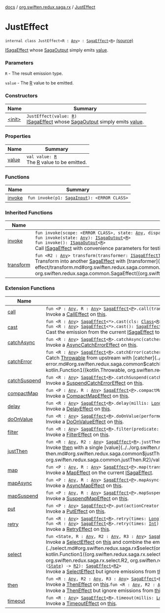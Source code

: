 [docs](../../index.md) / [org.swiften.redux.saga.rx](../index.md) / [JustEffect](./index.md)

# JustEffect

`internal class JustEffect<R : `[`Any`](https://kotlinlang.org/api/latest/jvm/stdlib/kotlin/-any/index.html)`> : `[`SagaEffect`](../../org.swiften.redux.saga.common/-saga-effect/index.md)`<`[`R`](index.md#R)`>` [(source)](https://github.com/protoman92/KotlinRedux/tree/master/common/common-rx-saga/src/main/kotlin/org/swiften/redux/saga/rx/JustEffect.kt#L19)

[ISagaEffect](../../org.swiften.redux.saga.common/-i-saga-effect.md) whose [SagaOutput](../-saga-output/index.md) simply emits [value](value.md).

### Parameters

`R` - The result emission type.

`value` - The [R](index.md#R) value to be emitted.

### Constructors

| Name | Summary |
|---|---|
| [&lt;init&gt;](-init-.md) | `JustEffect(value: `[`R`](index.md#R)`)`<br>[ISagaEffect](../../org.swiften.redux.saga.common/-i-saga-effect.md) whose [SagaOutput](../-saga-output/index.md) simply emits [value](value.md). |

### Properties

| Name | Summary |
|---|---|
| [value](value.md) | `val value: `[`R`](index.md#R)<br>The [R](index.md#R) value to be emitted. |

### Functions

| Name | Summary |
|---|---|
| [invoke](invoke.md) | `fun invoke(p1: `[`SagaInput`](../../org.swiften.redux.saga.common/-saga-input/index.md)`): <ERROR CLASS>` |

### Inherited Functions

| Name | Summary |
|---|---|
| [invoke](../../org.swiften.redux.saga.common/-saga-effect/invoke.md) | `fun invoke(scope: <ERROR CLASS>, state: `[`Any`](https://kotlinlang.org/api/latest/jvm/stdlib/kotlin/-any/index.html)`, dispatch: `[`IActionDispatcher`](../../org.swiften.redux.core/-i-action-dispatcher.md)`): `[`ISagaOutput`](../../org.swiften.redux.saga.common/-i-saga-output/index.md)`<`[`R`](../../org.swiften.redux.saga.common/-saga-effect/index.md#R)`>`<br>`fun invoke(state: `[`Any`](https://kotlinlang.org/api/latest/jvm/stdlib/kotlin/-any/index.html)`): `[`ISagaOutput`](../../org.swiften.redux.saga.common/-i-saga-output/index.md)`<`[`R`](../../org.swiften.redux.saga.common/-saga-effect/index.md#R)`>`<br>`fun invoke(): `[`ISagaOutput`](../../org.swiften.redux.saga.common/-i-saga-output/index.md)`<`[`R`](../../org.swiften.redux.saga.common/-saga-effect/index.md#R)`>`<br>Call [ISagaEffect](../../org.swiften.redux.saga.common/-i-saga-effect.md) with convenience parameters for testing. |
| [transform](../../org.swiften.redux.saga.common/-saga-effect/transform.md) | `fun <R2 : `[`Any`](https://kotlinlang.org/api/latest/jvm/stdlib/kotlin/-any/index.html)`> transform(transformer: `[`ISagaEffectTransformer`](../../org.swiften.redux.saga.common/-i-saga-effect-transformer.md)`<`[`R`](../../org.swiften.redux.saga.common/-saga-effect/index.md#R)`, `[`R2`](../../org.swiften.redux.saga.common/-saga-effect/transform.md#R2)`>): `[`SagaEffect`](../../org.swiften.redux.saga.common/-saga-effect/index.md)`<`[`R2`](../../org.swiften.redux.saga.common/-saga-effect/transform.md#R2)`>`<br>Transform into another [SagaEffect](../../org.swiften.redux.saga.common/-saga-effect/index.md) with [transformer](../../org.swiften.redux.saga.common/-saga-effect/transform.md#org.swiften.redux.saga.common.SagaEffect$transform(kotlin.Function1((org.swiften.redux.saga.common.SagaEffect((org.swiften.redux.saga.common.SagaEffect.R)), org.swiften.redux.saga.common.SagaEffect((org.swiften.redux.saga.common.SagaEffect.transform.R2)))))/transformer). |

### Extension Functions

| Name | Summary |
|---|---|
| [call](../call.md) | `fun <P : `[`Any`](https://kotlinlang.org/api/latest/jvm/stdlib/kotlin/-any/index.html)`, R : `[`Any`](https://kotlinlang.org/api/latest/jvm/stdlib/kotlin/-any/index.html)`> `[`SagaEffect`](../../org.swiften.redux.saga.common/-saga-effect/index.md)`<`[`P`](../call.md#P)`>.call(transformer: (`[`P`](../call.md#P)`) -> <ERROR CLASS><`[`R`](../call.md#R)`>): `[`SagaEffect`](../../org.swiften.redux.saga.common/-saga-effect/index.md)`<`[`R`](../call.md#R)`>`<br>Invoke a [CallEffect](../-call-effect/index.md) on [this](../call/-this-.md). |
| [cast](../../org.swiften.redux.saga.common/cast.md) | `fun <R : `[`Any`](https://kotlinlang.org/api/latest/jvm/stdlib/kotlin/-any/index.html)`> `[`SagaEffect`](../../org.swiften.redux.saga.common/-saga-effect/index.md)`<*>.cast(cls: `[`Class`](http://docs.oracle.com/javase/6/docs/api/java/lang/Class.html)`<`[`R`](../../org.swiften.redux.saga.common/cast.md#R)`>): `[`SagaEffect`](../../org.swiften.redux.saga.common/-saga-effect/index.md)`<`[`R`](../../org.swiften.redux.saga.common/cast.md#R)`>`<br>`fun <R : `[`Any`](https://kotlinlang.org/api/latest/jvm/stdlib/kotlin/-any/index.html)`> `[`SagaEffect`](../../org.swiften.redux.saga.common/-saga-effect/index.md)`<*>.cast(): `[`SagaEffect`](../../org.swiften.redux.saga.common/-saga-effect/index.md)`<`[`R`](../../org.swiften.redux.saga.common/cast.md#R)`>`<br>Cast the emission from the current [ISagaEffect](../../org.swiften.redux.saga.common/-i-saga-effect.md) to [R](../../org.swiften.redux.saga.common/cast.md#R) if possible. |
| [catchAsync](../../org.swiften.redux.saga.common/catch-async.md) | `fun <R : `[`Any`](https://kotlinlang.org/api/latest/jvm/stdlib/kotlin/-any/index.html)`> `[`SagaEffect`](../../org.swiften.redux.saga.common/-saga-effect/index.md)`<`[`R`](../../org.swiften.redux.saga.common/catch-async.md#R)`>.catchAsync(catcher: suspend <ERROR CLASS>.(`[`Throwable`](https://kotlinlang.org/api/latest/jvm/stdlib/kotlin/-throwable/index.html)`) -> <ERROR CLASS><`[`R`](../../org.swiften.redux.saga.common/catch-async.md#R)`>): `[`SagaEffect`](../../org.swiften.redux.saga.common/-saga-effect/index.md)`<`[`R`](../../org.swiften.redux.saga.common/catch-async.md#R)`>`<br>Invoke a [AsyncCatchErrorEffect](../../org.swiften.redux.saga.common/-async-catch-error-effect/index.md) on [this](../../org.swiften.redux.saga.common/catch-async/-this-.md). |
| [catchError](../../org.swiften.redux.saga.common/catch-error.md) | `fun <R : `[`Any`](https://kotlinlang.org/api/latest/jvm/stdlib/kotlin/-any/index.html)`> `[`SagaEffect`](../../org.swiften.redux.saga.common/-saga-effect/index.md)`<`[`R`](../../org.swiften.redux.saga.common/catch-error.md#R)`>.catchError(catcher: (`[`Throwable`](https://kotlinlang.org/api/latest/jvm/stdlib/kotlin/-throwable/index.html)`) -> `[`R`](../../org.swiften.redux.saga.common/catch-error.md#R)`): `[`SagaEffect`](../../org.swiften.redux.saga.common/-saga-effect/index.md)`<`[`R`](../../org.swiften.redux.saga.common/catch-error.md#R)`>`<br>Catch [Throwable](https://kotlinlang.org/api/latest/jvm/stdlib/kotlin/-throwable/index.html) from upstream with [catcher](../../org.swiften.redux.saga.common/catch-error.md#org.swiften.redux.saga.common$catchError(org.swiften.redux.saga.common.SagaEffect((org.swiften.redux.saga.common.catchError.R)), kotlin.Function1((kotlin.Throwable, org.swiften.redux.saga.common.catchError.R)))/catcher). |
| [catchSuspend](../../org.swiften.redux.saga.common/catch-suspend.md) | `fun <R : `[`Any`](https://kotlinlang.org/api/latest/jvm/stdlib/kotlin/-any/index.html)`> `[`SagaEffect`](../../org.swiften.redux.saga.common/-saga-effect/index.md)`<`[`R`](../../org.swiften.redux.saga.common/catch-suspend.md#R)`>.catchSuspend(catcher: suspend <ERROR CLASS>.(`[`Throwable`](https://kotlinlang.org/api/latest/jvm/stdlib/kotlin/-throwable/index.html)`) -> `[`R`](../../org.swiften.redux.saga.common/catch-suspend.md#R)`): `[`SagaEffect`](../../org.swiften.redux.saga.common/-saga-effect/index.md)`<`[`R`](../../org.swiften.redux.saga.common/catch-suspend.md#R)`>`<br>Invoke a [SuspendCatchErrorEffect](../../org.swiften.redux.saga.common/-suspend-catch-error-effect/index.md) on [this](../../org.swiften.redux.saga.common/catch-suspend/-this-.md). |
| [compactMap](../../org.swiften.redux.saga.common/compact-map.md) | `fun <P : `[`Any`](https://kotlinlang.org/api/latest/jvm/stdlib/kotlin/-any/index.html)`, R : `[`Any`](https://kotlinlang.org/api/latest/jvm/stdlib/kotlin/-any/index.html)`> `[`SagaEffect`](../../org.swiften.redux.saga.common/-saga-effect/index.md)`<`[`P`](../../org.swiften.redux.saga.common/compact-map.md#P)`>.compactMap(transformer: (`[`P`](../../org.swiften.redux.saga.common/compact-map.md#P)`) -> `[`R`](../../org.swiften.redux.saga.common/compact-map.md#R)`?): `[`SagaEffect`](../../org.swiften.redux.saga.common/-saga-effect/index.md)`<`[`R`](../../org.swiften.redux.saga.common/compact-map.md#R)`>`<br>Invoke a [CompactMapEffect](../../org.swiften.redux.saga.common/-compact-map-effect/index.md) on [this](../../org.swiften.redux.saga.common/compact-map/-this-.md). |
| [delay](../../org.swiften.redux.saga.common/delay.md) | `fun <R : `[`Any`](https://kotlinlang.org/api/latest/jvm/stdlib/kotlin/-any/index.html)`> `[`SagaEffect`](../../org.swiften.redux.saga.common/-saga-effect/index.md)`<`[`R`](../../org.swiften.redux.saga.common/delay.md#R)`>.delay(millis: `[`Long`](https://kotlinlang.org/api/latest/jvm/stdlib/kotlin/-long/index.html)`): `[`SagaEffect`](../../org.swiften.redux.saga.common/-saga-effect/index.md)`<`[`R`](../../org.swiften.redux.saga.common/delay.md#R)`>`<br>Invoke a [DelayEffect](../../org.swiften.redux.saga.common/-delay-effect/index.md) on [this](../../org.swiften.redux.saga.common/delay/-this-.md). |
| [doOnValue](../../org.swiften.redux.saga.common/do-on-value.md) | `fun <R : `[`Any`](https://kotlinlang.org/api/latest/jvm/stdlib/kotlin/-any/index.html)`> `[`SagaEffect`](../../org.swiften.redux.saga.common/-saga-effect/index.md)`<`[`R`](../../org.swiften.redux.saga.common/do-on-value.md#R)`>.doOnValue(performer: (`[`R`](../../org.swiften.redux.saga.common/do-on-value.md#R)`) -> `[`Unit`](https://kotlinlang.org/api/latest/jvm/stdlib/kotlin/-unit/index.html)`): `[`SagaEffect`](../../org.swiften.redux.saga.common/-saga-effect/index.md)`<`[`R`](../../org.swiften.redux.saga.common/do-on-value.md#R)`>`<br>Invoke a [DoOnValueEffect](../../org.swiften.redux.saga.common/-do-on-value-effect/index.md) on [this](../../org.swiften.redux.saga.common/do-on-value/-this-.md). |
| [filter](../../org.swiften.redux.saga.common/filter.md) | `fun <R : `[`Any`](https://kotlinlang.org/api/latest/jvm/stdlib/kotlin/-any/index.html)`> `[`SagaEffect`](../../org.swiften.redux.saga.common/-saga-effect/index.md)`<`[`R`](../../org.swiften.redux.saga.common/filter.md#R)`>.filter(predicate: (`[`R`](../../org.swiften.redux.saga.common/filter.md#R)`) -> `[`Boolean`](https://kotlinlang.org/api/latest/jvm/stdlib/kotlin/-boolean/index.html)`): `[`SagaEffect`](../../org.swiften.redux.saga.common/-saga-effect/index.md)`<`[`R`](../../org.swiften.redux.saga.common/filter.md#R)`>`<br>Invoke a [FilterEffect](../../org.swiften.redux.saga.common/-filter-effect/index.md) on [this](../../org.swiften.redux.saga.common/filter/-this-.md). |
| [justThen](../../org.swiften.redux.saga.common/just-then.md) | `fun <R : `[`Any`](https://kotlinlang.org/api/latest/jvm/stdlib/kotlin/-any/index.html)`, R2 : `[`Any`](https://kotlinlang.org/api/latest/jvm/stdlib/kotlin/-any/index.html)`> `[`SagaEffect`](../../org.swiften.redux.saga.common/-saga-effect/index.md)`<`[`R`](../../org.swiften.redux.saga.common/just-then.md#R)`>.justThen(value: `[`R2`](../../org.swiften.redux.saga.common/just-then.md#R2)`): `[`SagaEffect`](../../org.swiften.redux.saga.common/-saga-effect/index.md)`<`[`R2`](../../org.swiften.redux.saga.common/just-then.md#R2)`>`<br>Invoke [then](../../org.swiften.redux.saga.common/then.md) with a single [value](../../org.swiften.redux.saga.common/just-then.md#org.swiften.redux.saga.common$justThen(org.swiften.redux.saga.common.SagaEffect((org.swiften.redux.saga.common.justThen.R)), org.swiften.redux.saga.common.justThen.R2)/value). |
| [map](../../org.swiften.redux.saga.common/map.md) | `fun <P : `[`Any`](https://kotlinlang.org/api/latest/jvm/stdlib/kotlin/-any/index.html)`, R : `[`Any`](https://kotlinlang.org/api/latest/jvm/stdlib/kotlin/-any/index.html)`> `[`SagaEffect`](../../org.swiften.redux.saga.common/-saga-effect/index.md)`<`[`P`](../../org.swiften.redux.saga.common/map.md#P)`>.map(transformer: (`[`P`](../../org.swiften.redux.saga.common/map.md#P)`) -> `[`R`](../../org.swiften.redux.saga.common/map.md#R)`): `[`SagaEffect`](../../org.swiften.redux.saga.common/-saga-effect/index.md)`<`[`R`](../../org.swiften.redux.saga.common/map.md#R)`>`<br>Invoke a [MapEffect](../../org.swiften.redux.saga.common/-map-effect/index.md) on the current [ISagaEffect](../../org.swiften.redux.saga.common/-i-saga-effect.md). |
| [mapAsync](../../org.swiften.redux.saga.common/map-async.md) | `fun <P : `[`Any`](https://kotlinlang.org/api/latest/jvm/stdlib/kotlin/-any/index.html)`, R : `[`Any`](https://kotlinlang.org/api/latest/jvm/stdlib/kotlin/-any/index.html)`> `[`SagaEffect`](../../org.swiften.redux.saga.common/-saga-effect/index.md)`<`[`P`](../../org.swiften.redux.saga.common/map-async.md#P)`>.mapAsync(transformer: suspend <ERROR CLASS>.(`[`P`](../../org.swiften.redux.saga.common/map-async.md#P)`) -> <ERROR CLASS><`[`R`](../../org.swiften.redux.saga.common/map-async.md#R)`>): `[`SagaEffect`](../../org.swiften.redux.saga.common/-saga-effect/index.md)`<`[`R`](../../org.swiften.redux.saga.common/map-async.md#R)`>`<br>Invoke a [AsyncMapEffect](../../org.swiften.redux.saga.common/-async-map-effect/index.md) on [this](../../org.swiften.redux.saga.common/map-async/-this-.md). |
| [mapSuspend](../../org.swiften.redux.saga.common/map-suspend.md) | `fun <P : `[`Any`](https://kotlinlang.org/api/latest/jvm/stdlib/kotlin/-any/index.html)`, R : `[`Any`](https://kotlinlang.org/api/latest/jvm/stdlib/kotlin/-any/index.html)`> `[`SagaEffect`](../../org.swiften.redux.saga.common/-saga-effect/index.md)`<`[`P`](../../org.swiften.redux.saga.common/map-suspend.md#P)`>.mapSuspend(transformer: suspend <ERROR CLASS>.(`[`P`](../../org.swiften.redux.saga.common/map-suspend.md#P)`) -> `[`R`](../../org.swiften.redux.saga.common/map-suspend.md#R)`): `[`SagaEffect`](../../org.swiften.redux.saga.common/-saga-effect/index.md)`<`[`R`](../../org.swiften.redux.saga.common/map-suspend.md#R)`>`<br>Invoke a [SuspendMapEffect](../../org.swiften.redux.saga.common/-suspend-map-effect/index.md) on [this](../../org.swiften.redux.saga.common/map-suspend/-this-.md). |
| [put](../../org.swiften.redux.saga.common/put.md) | `fun <P : `[`Any`](https://kotlinlang.org/api/latest/jvm/stdlib/kotlin/-any/index.html)`> `[`SagaEffect`](../../org.swiften.redux.saga.common/-saga-effect/index.md)`<`[`P`](../../org.swiften.redux.saga.common/put.md#P)`>.put(actionCreator: (`[`P`](../../org.swiften.redux.saga.common/put.md#P)`) -> `[`IReduxAction`](../../org.swiften.redux.core/-i-redux-action.md)`): `[`SagaEffect`](../../org.swiften.redux.saga.common/-saga-effect/index.md)`<`[`Any`](https://kotlinlang.org/api/latest/jvm/stdlib/kotlin/-any/index.html)`>`<br>Invoke a [PutEffect](../../org.swiften.redux.saga.common/-put-effect/index.md) on [this](../../org.swiften.redux.saga.common/put/-this-.md). |
| [retry](../../org.swiften.redux.saga.common/retry.md) | `fun <R : `[`Any`](https://kotlinlang.org/api/latest/jvm/stdlib/kotlin/-any/index.html)`> `[`SagaEffect`](../../org.swiften.redux.saga.common/-saga-effect/index.md)`<`[`R`](../../org.swiften.redux.saga.common/retry.md#R)`>.retry(times: `[`Long`](https://kotlinlang.org/api/latest/jvm/stdlib/kotlin/-long/index.html)`): `[`SagaEffect`](../../org.swiften.redux.saga.common/-saga-effect/index.md)`<`[`R`](../../org.swiften.redux.saga.common/retry.md#R)`>`<br>`fun <R : `[`Any`](https://kotlinlang.org/api/latest/jvm/stdlib/kotlin/-any/index.html)`> `[`SagaEffect`](../../org.swiften.redux.saga.common/-saga-effect/index.md)`<`[`R`](../../org.swiften.redux.saga.common/retry.md#R)`>.retry(times: `[`Int`](https://kotlinlang.org/api/latest/jvm/stdlib/kotlin/-int/index.html)`): `[`SagaEffect`](../../org.swiften.redux.saga.common/-saga-effect/index.md)`<`[`R`](../../org.swiften.redux.saga.common/retry.md#R)`>`<br>Invoke a [RetryEffect](../../org.swiften.redux.saga.common/-retry-effect/index.md) on [this](../../org.swiften.redux.saga.common/retry/-this-.md). |
| [select](../select.md) | `fun <State, R : `[`Any`](https://kotlinlang.org/api/latest/jvm/stdlib/kotlin/-any/index.html)`, R2 : `[`Any`](https://kotlinlang.org/api/latest/jvm/stdlib/kotlin/-any/index.html)`, R3 : `[`Any`](https://kotlinlang.org/api/latest/jvm/stdlib/kotlin/-any/index.html)`> `[`SagaEffect`](../../org.swiften.redux.saga.common/-saga-effect/index.md)`<`[`R`](../select.md#R)`>.select(selector: (`[`State`](../select.md#State)`) -> `[`R2`](../select.md#R2)`, combiner: (`[`R`](../select.md#R)`, `[`R2`](../select.md#R2)`) -> `[`R3`](../select.md#R3)`): `[`SagaEffect`](../../org.swiften.redux.saga.common/-saga-effect/index.md)`<`[`R3`](../select.md#R3)`>`<br>Invoke a [SelectEffect](../-select-effect/index.md) on [this](../select/-this-.md) and combine the emitted values with [combiner](../select.md#org.swiften.redux.saga.rx$select(org.swiften.redux.saga.common.SagaEffect((org.swiften.redux.saga.rx.select.R)), kotlin.Function1((org.swiften.redux.saga.rx.select.State, org.swiften.redux.saga.rx.select.R2)), kotlin.Function2((org.swiften.redux.saga.rx.select.R, org.swiften.redux.saga.rx.select.R2, org.swiften.redux.saga.rx.select.R3)))/combiner).`fun <State, R2 : `[`Any`](https://kotlinlang.org/api/latest/jvm/stdlib/kotlin/-any/index.html)`> `[`SagaEffect`](../../org.swiften.redux.saga.common/-saga-effect/index.md)`<*>.select(selector: (`[`State`](../select.md#State)`) -> `[`R2`](../select.md#R2)`): `[`SagaEffect`](../../org.swiften.redux.saga.common/-saga-effect/index.md)`<`[`R2`](../select.md#R2)`>`<br>Invoke a [SelectEffect](../-select-effect/index.md) but ignore emissions from [this](../select/-this-.md). |
| [then](../../org.swiften.redux.saga.common/then.md) | `fun <R : `[`Any`](https://kotlinlang.org/api/latest/jvm/stdlib/kotlin/-any/index.html)`, R2 : `[`Any`](https://kotlinlang.org/api/latest/jvm/stdlib/kotlin/-any/index.html)`, R3 : `[`Any`](https://kotlinlang.org/api/latest/jvm/stdlib/kotlin/-any/index.html)`> `[`SagaEffect`](../../org.swiften.redux.saga.common/-saga-effect/index.md)`<`[`R`](../../org.swiften.redux.saga.common/then.md#R)`>.then(effect: `[`ISagaEffect`](../../org.swiften.redux.saga.common/-i-saga-effect.md)`<`[`R2`](../../org.swiften.redux.saga.common/then.md#R2)`>, combiner: (`[`R`](../../org.swiften.redux.saga.common/then.md#R)`, `[`R2`](../../org.swiften.redux.saga.common/then.md#R2)`) -> `[`R3`](../../org.swiften.redux.saga.common/then.md#R3)`): `[`SagaEffect`](../../org.swiften.redux.saga.common/-saga-effect/index.md)`<`[`R3`](../../org.swiften.redux.saga.common/then.md#R3)`>`<br>Invoke a [ThenEffect](../../org.swiften.redux.saga.common/-then-effect/index.md) on [this](../../org.swiften.redux.saga.common/then/-this-.md).`fun <R : `[`Any`](https://kotlinlang.org/api/latest/jvm/stdlib/kotlin/-any/index.html)`, R2 : `[`Any`](https://kotlinlang.org/api/latest/jvm/stdlib/kotlin/-any/index.html)`> `[`SagaEffect`](../../org.swiften.redux.saga.common/-saga-effect/index.md)`<`[`R`](../../org.swiften.redux.saga.common/then.md#R)`>.then(effect: `[`ISagaEffect`](../../org.swiften.redux.saga.common/-i-saga-effect.md)`<`[`R2`](../../org.swiften.redux.saga.common/then.md#R2)`>): `[`SagaEffect`](../../org.swiften.redux.saga.common/-saga-effect/index.md)`<`[`R2`](../../org.swiften.redux.saga.common/then.md#R2)`>`<br>Invoke a [ThenEffect](../../org.swiften.redux.saga.common/-then-effect/index.md) but ignore emissions from [this](../../org.swiften.redux.saga.common/then/-this-.md) |
| [timeout](../../org.swiften.redux.saga.common/timeout.md) | `fun <R : `[`Any`](https://kotlinlang.org/api/latest/jvm/stdlib/kotlin/-any/index.html)`> `[`SagaEffect`](../../org.swiften.redux.saga.common/-saga-effect/index.md)`<`[`R`](../../org.swiften.redux.saga.common/timeout.md#R)`>.timeout(millis: `[`Long`](https://kotlinlang.org/api/latest/jvm/stdlib/kotlin/-long/index.html)`): `[`SagaEffect`](../../org.swiften.redux.saga.common/-saga-effect/index.md)`<`[`R`](../../org.swiften.redux.saga.common/timeout.md#R)`>`<br>Invoke a [TimeoutEffect](../../org.swiften.redux.saga.common/-timeout-effect/index.md) on [this](../../org.swiften.redux.saga.common/timeout/-this-.md). |
